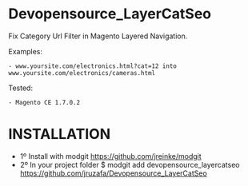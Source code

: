 Devopensource_LayerCatSeo
=========================

 Fix Category Url Filter in Magento Layered Navigation.

 Examples:

 	- www.yoursite.com/electronics.html?cat=12 into www.yoursite.com/electronics/cameras.html


 Tested:

 	- Magento CE 1.7.0.2


INSTALLATION
=========================

* 1º  Install with modgit https://github.com/jreinke/modgit
* 2º In your project folder $ modgit add devopensource_layercatseo https://github.com/jruzafa/Devopensource_LayerCatSeo
